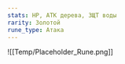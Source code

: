 ```yaml
---
stats: HP, АТК дерева, ЗЩТ воды
rarity: Золотой
rune_type: Атака
---
```

![[Temp/Placeholder_Rune.png]]
